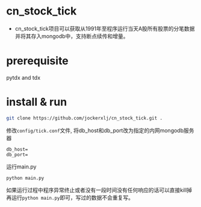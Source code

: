 # cn_stock_tick
- cn_stock_tick项目可以获取从1991年至程序运行当天A股所有股票的分笔数据并将其存入mongodb中，支持断点续传和增量。

# prerequisite
pytdx and tdx

# install & run
```bash
git clone https://github.com/jockerxlj/cn_stock_tick.git . 
```
修改```config/tick.conf```文件, 将db_host和db_port改为指定的内网mongodb服务器
```
db_host=
db_port=
```
运行main.py
```
python main.py
```
如果运行过程中程序异常终止或者没有一段时间没有任何响应的话可以直接kill掉再运行```python main.py```即可，写过的数据不会重复写。


